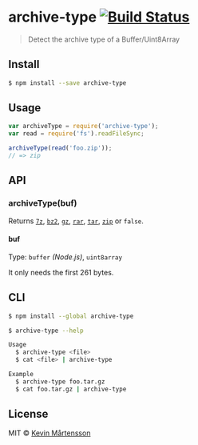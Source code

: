 # archive-type [![Build Status](https://travis-ci.org/kevva/archive-type.svg?branch=master)](https://travis-ci.org/kevva/archive-type)

> Detect the archive type of a Buffer/Uint8Array


## Install

```sh
$ npm install --save archive-type
```

## Usage

```js
var archiveType = require('archive-type');
var read = require('fs').readFileSync;

archiveType(read('foo.zip'));
// => zip
```


## API

### archiveType(buf)

Returns [`7z`](https://github.com/kevva/is-7zip), [`bz2`](https://github.com/kevva/is-bzip2), [`gz`](https://github.com/kevva/is-gzip), [`rar`](https://github.com/kevva/is-rar), [`tar`](https://github.com/kevva/is-tar), [`zip`](https://github.com/kevva/is-zip) or `false`.

#### buf

Type: `buffer` *(Node.js)*, `uint8array`

It only needs the first 261 bytes.

## CLI

```sh
$ npm install --global archive-type
```

```sh
$ archive-type --help

Usage
  $ archive-type <file>
  $ cat <file> | archive-type

Example
  $ archive-type foo.tar.gz
  $ cat foo.tar.gz | archive-type
```


## License

MIT © [Kevin Mårtensson](https://github.com/kevva)

